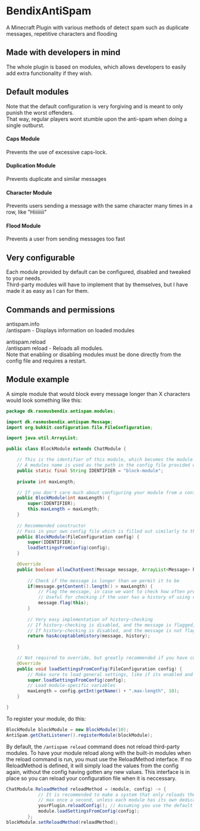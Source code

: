 # BendixAntiSpam
A Minecraft Plugin with various methods of detect spam such as duplicate messages, repetitive characters and flooding

## Made with developers in mind
The whole plugin is based on modules, which allows developers to easily add extra functionality if they wish.

## Default modules
Note that the default configuration is very forgiving and is meant to only punish the worst offenders.  
That way, regular players wont stumble upon the anti-spam when doing a single outburst.
#### Caps Module
Prevents the use of excessive caps-lock.
#### Duplication Module
Prevents duplicate and similar messages
#### Character Module
Prevents users sending a message with the same character many times in a row, like "Hiiiiiiii"
#### Flood Module
Prevents a user from sending messages too fast

## Very configurable
Each module provided by default can be configured, disabled and tweaked to your needs.  
Third-party modules will have to implement that by themselves, but I have made it as easy as I can for them.

## Commands and permissions
antispam.info  
/antispam - Displays information on loaded modules

antispam.reload  
/antispam reload - Reloads all modules.  
Note that enabling or disabling modules must be done directly from the config file and requires a restart.

## Module example
A simple module that would block every message longer than X characters would look something like this:
```java
package dk.rasmusbendix.antispam.modules;

import dk.rasmusbendix.antispam.Message;
import org.bukkit.configuration.file.FileConfiguration;

import java.util.ArrayList;

public class BlockModule extends ChatModule {

    // This is the identifier of this module, which becomes the module name
    // A modules name is used as the path in the config file provided when loading settings
    public static final String IDENTIFIER = "block-module";
    
    private int maxLength;

    // If you don't care much about configuring your module from a config file, this approach is good
    public BlockModule(int maxLength) {
        super(IDENTIFIER);
        this.maxLength = maxLength;
    }
    
    // Recommended constructor
    // Pass in your own config file which is filled out similarly to the one used in this base-plugin
    public BlockModule(FileConfiguration config) {
        super(IDENTIFIER);
        loadSettingsFromConfig(config);
    }

    @Override
    public boolean allowChatEvent(Message message, ArrayList<Message> history) {
    
        // Check if the message is longer than we permit it to be
        if(message.getContent().length() > maxLength) {
            // Flag the message, in case we want to check how often previous messages was flagged
            // Useful for checking if the user has a history of using caps lock and such
            message.flag(this);
        }
        
        // Very easy implementation of history-checking
        // If history-checking is disabled, and the message is flagged, it simply returns false and blocks the message
        // If history-checking is disabled, and the message is not flagged, it returns true and allows the message to pass
        return hasAcceptableHistory(message, history);
        
    }

    // Not required to override, but greatly recommended if you have custom options for your module
    @Override
    public void loadSettingsFromConfig(FileConfiguration config) {
        // Make sure to load general settings, like if its enabled and checks history
        super.loadSettingsFromConfig(config);
        // Load module-specific variables
        maxLength = config.getInt(getName() + ".max-length", 10);
    }

}

```

To register your module, do this:
```java
BlockModule blockModule = new BlockModule(10);
AntiSpam.getChatListener().registerModule(blockModule);
```

By default, the `/antispam reload` command does not reload third-party modules.
To have your module reload along with the built-in modules when the reload command is run, you must use the ReloadMethod interface.
If no ReloadMethod is defined, it will simply load the values from the config again, without the config having gotten any new values.
This interface is in place so you can reload your configuration file when it is neccessary.
```java
ChatModule.ReloadMethod reloadMethod = (module, config) -> {
            // It is recommended to make a system that only reloads the given config
            // max once a second, unless each module has its own dedicated config
            yourPlugin.reloadConfig(); // Assuming you use the default config supplied from the JavaPlugin class
            module.loadSettingsFromConfig(config);
        };
blockModule.setReloadMethod(reloadMethod);
```
